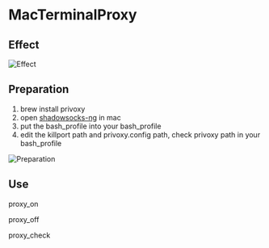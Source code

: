 # MacTerminalProxy

## Effect

![Effect](https://user-images.githubusercontent.com/2038071/102829146-70158480-4421-11eb-92d4-c8ced4e1ea93.gif)

## Preparation

1. brew install privoxy
2. open [shadowsocks-ng](https://github.com/shadowsocks/ShadowsocksX-NG) in mac
3. put the bash_profile into your bash_profile 
4. edit the killport path and privoxy.config path, check privoxy path in your bash_profile

![Preparation](https://user-images.githubusercontent.com/2038071/102829746-bae3cc00-4422-11eb-9245-22972ee2c66f.jpg)

## Use

proxy_on

proxy_off

proxy_check
